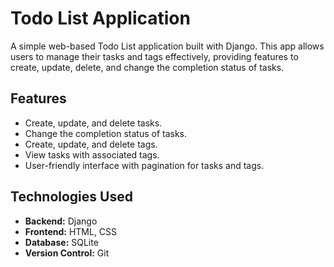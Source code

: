 # Todo List Application

A simple web-based Todo List application built with Django. This app allows users to manage their tasks and tags effectively, providing features to create, update, delete, and change the completion status of tasks.



## Features
- Create, update, and delete tasks.
- Change the completion status of tasks.
- Create, update, and delete tags.
- View tasks with associated tags.
- User-friendly interface with pagination for tasks and tags.

## Technologies Used
- **Backend:** Django
- **Frontend:** HTML, CSS 
- **Database:** SQLite 
- **Version Control:** Git


